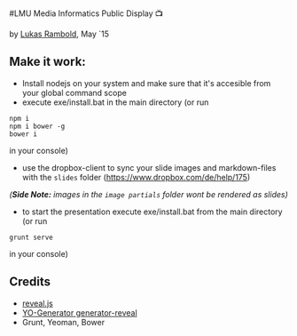 #LMU Media Informatics Public Display :tv:

by [Lukas Rambold](http://lukasrambold.com), May `15

## Make it work:

- Install nodejs on your system and make sure that it's accesible from your global command scope
- execute exe/install.bat in the main directory (or run
```
npm i
npm i bower -g
bower i
```
in your console)
- use the dropbox-client to sync your slide images and markdown-files with the `slides` folder (https://www.dropbox.com/de/help/175)

*(**Side Note:** images in the `image partials` folder wont be rendered as slides)*

- to start the presentation execute exe/install.bat from the main directory (or run
```
grunt serve
```
in your console)


## Credits
- [reveal.js](http://lab.hakim.se/reveal-js)
- [YO-Generator generator-reveal](https://github.com/slara/generator-reveal)
- Grunt, Yeoman, Bower
